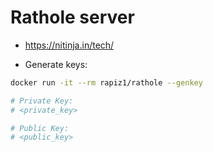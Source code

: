# Rathole server

- https://nitinja.in/tech/

- Generate keys:

```bash
docker run -it --rm rapiz1/rathole --genkey

# Private Key:
# <private_key>

# Public Key:
# <public_key>
```



